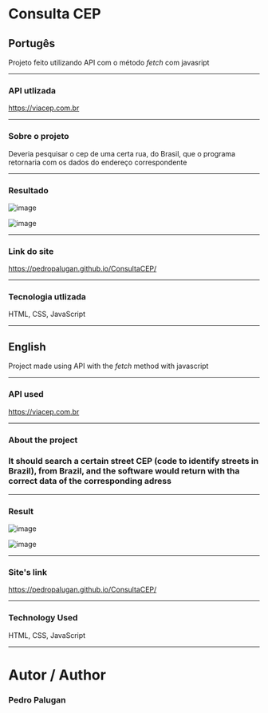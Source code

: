 # Consulta CEP


<h2>Portugês</h2>

Projeto feito utilizando API com o método _fetch_ com javasript


<hr>

<h3>API utlizada</h3>

https://viacep.com.br

<hr>

<h3>Sobre o projeto</h3>


Deveria pesquisar o cep de uma certa rua, do Brasil, que o programa retornaria com os dados do endereço correspondente

<hr>

<h3>Resultado</h3>

![image](https://user-images.githubusercontent.com/88800549/156860920-ffbdae6e-fc0e-496b-a4c7-32f1ed403215.png)

![image](https://user-images.githubusercontent.com/88800549/156860939-979df400-8449-416e-85a6-c489250eb357.png)

<hr>

<h3>Link do site</h3>

https://pedropalugan.github.io/ConsultaCEP/

<hr>

<h3>Tecnologia utlizada</h3>

HTML, CSS, JavaScript

<hr>

<h2>English</h2>

Project made using API with the _fetch_ method with javascript

<hr>

<h3>API used</h3>

https://viacep.com.br

<hr>

<h3>About the project<h3>

It should search a certain street CEP (code to identify streets in Brazil), from Brazil, and the software would return with tha correct data of the corresponding adress


<hr>

<h3>Result</h3>

![image](https://user-images.githubusercontent.com/88800549/156860920-ffbdae6e-fc0e-496b-a4c7-32f1ed403215.png)

![image](https://user-images.githubusercontent.com/88800549/156860939-979df400-8449-416e-85a6-c489250eb357.png)

<hr>
  
<h3>Site's link</h3>

https://pedropalugan.github.io/ConsultaCEP/

<hr>

<h3>Technology Used</h3>

HTML, CSS, JavaScript

<hr>
  
# Autor / Author
  
  <h3>Pedro Palugan</h3>
